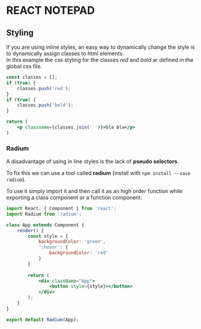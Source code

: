 # REACT NOTEPAD

## Styling

If you are using inline styles, an easy way to dynamically change the style is to dynamically assign classes to html elements.  
In this example the css styling for the classes *red* and *bold* ar defined in the global css file.
```jsx
const classes = [];
if (true) {
    classes.push('red');
}
if (true) {
    classes.push('bold');
}

return (
    <p classname={classes.join(' ')}>bla bla</p>
)
```

### Radium

A disadvantage of using in line styles is the lack of **pseudo selectors**.

To fix this we can use a tool called **radium** (install with `npm install --save radium`).

To use it simply import it and then call it as an high order function while exporting a class component or a function component:
```jsx
import React, { Component } from 'react';
import Radium from 'radium';

class App extends Component {
    render() {
        const style = {
            backgroundColor: 'green',
            ':hover': {
                backgroundColor: 'red'
            }
        }
    
        return (
            <div className="App">
                <button style={style}></button>
            </div>
        );
    }
}

export default Radium(App);
```